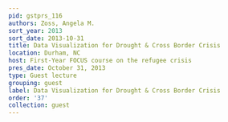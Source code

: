 ```yaml
---
pid: gstprs_116
authors: Zoss, Angela M.
sort_year: 2013
sort_date: 2013-10-31
title: Data Visualization for Drought & Cross Border Crisis
location: Durham, NC
host: First-Year FOCUS course on the refugee crisis
pres_date: October 31, 2013
type: Guest lecture
grouping: guest
label: Data Visualization for Drought & Cross Border Crisis
order: '37'
collection: guest
---
```

